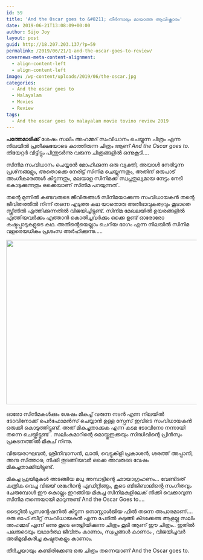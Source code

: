 ```yaml
---
id: 59
title: 'And the Oscar goes to &#8211; തീര്‍ന്നാലും മായാത്ത ആവിഷ്ക്കാരം'
date: 2019-06-21T13:08:09+00:00
author: Sijo Joy
layout: post
guid: http://18.207.203.137/?p=59
permalink: /2019/06/21/1-and-the-oscar-goes-to-review/
covernews-meta-content-alignment:
  - align-content-left
  - align-content-left
image: /wp-content/uploads/2019/06/the-oscar.jpg
categories:
  - And the oscar goes to
  - Malayalam
  - Movies
  - Review
tags:
  - And the oscar goes to malayalam movie tovino review 2019
---
```

**പത്തേമാരിക്ക്**&nbsp;ശേഷം സലിം അഹമ്മദ് സംവിധാനം ചെയ്യുന്ന ചിത്രം എന്ന നിലയിൽ പ്രതീക്ഷയോടെ കാത്തിരുന്ന ചിത്രം ആണ്&nbsp;_And the Oscar goes to_. തിയേറ്റർ വിട്ടിട്ടും പിന്തുടർന്നു വരുന്ന ചിത്രങ്ങളിൽ ഒന്നുകൂടി….

സിനിമ സംവിധാനം ചെയ്യാൻ മോഹിക്കുന്ന ഒരു വ്യക്തി, അയാൾ നേരിടുന്ന പ്രശ്‌നങ്ങളും, അതൊക്കെ നേരിട്ട് സിനിമ ചെയ്യുന്നതും, അതിന് ഒരുപാട് അംഗീകാരങ്ങൾ കിട്ടുന്നതും, മലയാള സിനിമക്ക് സ്വപ്നതുല്യമായ നേട്ടം നേടി കൊടുക്കുന്നതും ഒക്കെയാണ് സിനിമ പറയുന്നത്..

തന്റെ മുന്നിൽ കണ്ടവരുടെ ജീവിതങ്ങൾ സിനിമയാക്കുന്ന സംവിധായകൻ തന്റെ ജീവിതത്തിൽ നിന്ന് തന്നെ എടുത്ത കഥ യാതൊരു അതിഭാവുകത്വവും കൂടാതെ സ്ക്രീനിൽ എത്തിക്കുന്നതിൽ വിജയിച്ചിട്ടുണ്ട്. സിനിമ മേഖലയിൽ ഉയരങ്ങളിൽ എത്തിയവർക്കും എത്താൻ കൊതിച്ചവർക്കും ഒക്കെ ഉണ്ട് ഓരോരോ കഷ്ടപ്പാടുകളുടെ കഥ. അതിന്റെയെല്ലാം ചെറിയ ഭാഗം എന്ന നിലയിൽ സിനിമ വളരെയധികം പ്രശംസ അർഹിക്കുന്നു…..

<img loading="lazy" width="960" height="436" src="/wp-content/uploads/2019/07/the-oscar-2.jpg" alt="" class="wp-image-119" srcset="/wp-content/uploads/2019/07/the-oscar-2.jpg 960w, /wp-content/uploads/2019/07/the-oscar-2-300x136.jpg 300w, /wp-content/uploads/2019/07/the-oscar-2-768x349.jpg 768w" sizes="(max-width: 960px) 100vw, 960px" />  

ഓരോ സിനിമകൾക്കും ശേഷം മികച്ച് വരുന്ന നടൻ എന്ന നിലയിൽ ടോവിനോക്ക് പെർഫോമൻസ് ചെയ്യാൻ ഉള്ള സ്പേസ് ഇവിടെ സംവിധായകൻ ഒരുക്കി കൊടുത്തിട്ടുണ്ട്. അത് മികച്ചതാക്കുക എന്ന കടമ ടോവിനോ നന്നായി തന്നെ ചെയ്തിട്ടുണ്ട് . സലിംകുമാറിന്റെ മൊയ്തുഇക്കയും സിദ്ധിഖിന്റെ പ്രിൻസും പ്രകടനത്തിൽ മികച് നിന്നു.

വിജയരാഘവൻ, ശ്രീനിവാസൻ, ലാൽ, വെട്ടുകിളി പ്രകാശൻ, ശരത്ത് അപ്പാനി, അനു സിത്താര, നിക്കി തുടങ്ങിയവർ ഒക്കെ അവരുടെ വേഷം മികച്ചതാക്കിയിട്ടുണ്ട്.

മികച്ച ഫ്രയിമുകൾ അടങ്ങിയ മധു അമ്പാട്ടിന്റെ ഛായാഗ്രഹണം… വേണ്ടിടത് കത്രിക വെച്ച വിജയ് ശങ്കറിന്റെ എഡിറ്റിങ്ങും, കൂടെ ബിജിബാലിന്റെ സംഗീതവും ചേരുമ്പോൾ ഈ കൊല്ലം ഇറങ്ങിയ മികച്ച സിനിമകളിലേക് നീക്കി വെക്കാവുന്ന സിനിമ തന്നെയായി മാറുന്നുണ്ട് And the Oscar Goes to….

ടൈറ്റിൽ പ്രസന്റേഷനിൽ കിട്ടുന്ന നൊസ്റ്റാൾജിയ ഫീൽ തന്നെ അപാരമാണ്…. ഒരു ഓഫ് ബീറ്റ് സംവിധായകൻ എന്ന പേരിൽ കുടുങ്ങി കിടക്കേണ്ട ആളല്ല സലിം അഹമ്മദ് എന്ന് ഒന്നു കൂടെ തെളിയിക്കുന്ന ചിത്രം കൂടി ആണ് ഈ ചിത്രം.. ഇതിൽ പലരുടെയും യഥാർത്ഥ ജീവിതം കാണാം, സ്വപ്നങ്ങൾ കാണാം , വിജയിച്ചവര്‍ അഭിമുഖീകരിച്ച കഷ്ടതകളും കാണാം.

തീര്‍ച്ചയായും കണ്ടിരിക്കേണ്ട ഒരു ചിത്രം തന്നെയാണ് And the Oscar goes to.